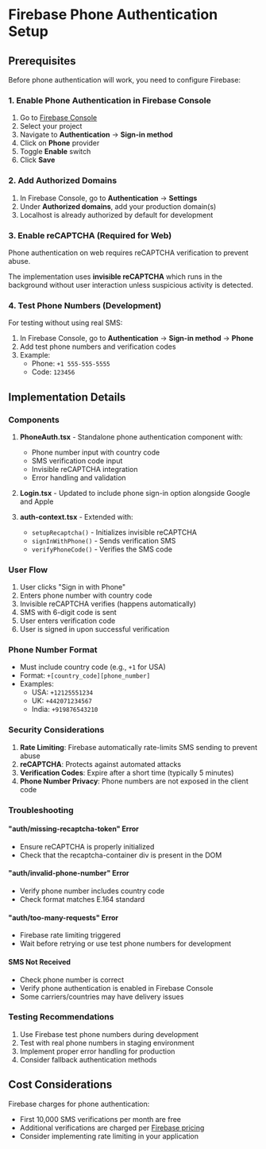 # Firebase Phone Authentication Setup

## Prerequisites

Before phone authentication will work, you need to configure Firebase:

### 1. Enable Phone Authentication in Firebase Console

1. Go to [Firebase Console](https://console.firebase.google.com)
2. Select your project
3. Navigate to **Authentication** → **Sign-in method**
4. Click on **Phone** provider
5. Toggle **Enable** switch
6. Click **Save**

### 2. Add Authorized Domains

1. In Firebase Console, go to **Authentication** → **Settings**
2. Under **Authorized domains**, add your production domain(s)
3. Localhost is already authorized by default for development

### 3. Enable reCAPTCHA (Required for Web)

Phone authentication on web requires reCAPTCHA verification to prevent abuse.

The implementation uses **invisible reCAPTCHA** which runs in the background without user interaction unless suspicious activity is detected.

### 4. Test Phone Numbers (Development)

For testing without using real SMS:

1. In Firebase Console, go to **Authentication** → **Sign-in method** → **Phone**
2. Add test phone numbers and verification codes
3. Example:
   - Phone: `+1 555-555-5555`
   - Code: `123456`

## Implementation Details

### Components

1. **PhoneAuth.tsx** - Standalone phone authentication component with:
   - Phone number input with country code
   - SMS verification code input
   - Invisible reCAPTCHA integration
   - Error handling and validation

2. **Login.tsx** - Updated to include phone sign-in option alongside Google and Apple

3. **auth-context.tsx** - Extended with:
   - `setupRecaptcha()` - Initializes invisible reCAPTCHA
   - `signInWithPhone()` - Sends verification SMS
   - `verifyPhoneCode()` - Verifies the SMS code

### User Flow

1. User clicks "Sign in with Phone"
2. Enters phone number with country code
3. Invisible reCAPTCHA verifies (happens automatically)
4. SMS with 6-digit code is sent
5. User enters verification code
6. User is signed in upon successful verification

### Phone Number Format

- Must include country code (e.g., `+1` for USA)
- Format: `+[country_code][phone_number]`
- Examples:
  - USA: `+12125551234`
  - UK: `+442071234567`
  - India: `+919876543210`

### Security Considerations

1. **Rate Limiting**: Firebase automatically rate-limits SMS sending to prevent abuse
2. **reCAPTCHA**: Protects against automated attacks
3. **Verification Codes**: Expire after a short time (typically 5 minutes)
4. **Phone Number Privacy**: Phone numbers are not exposed in the client code

### Troubleshooting

#### "auth/missing-recaptcha-token" Error
- Ensure reCAPTCHA is properly initialized
- Check that the recaptcha-container div is present in the DOM

#### "auth/invalid-phone-number" Error
- Verify phone number includes country code
- Check format matches E.164 standard

#### "auth/too-many-requests" Error
- Firebase rate limiting triggered
- Wait before retrying or use test phone numbers for development

#### SMS Not Received
- Check phone number is correct
- Verify phone authentication is enabled in Firebase Console
- Some carriers/countries may have delivery issues

### Testing Recommendations

1. Use Firebase test phone numbers during development
2. Test with real phone numbers in staging environment
3. Implement proper error handling for production
4. Consider fallback authentication methods

## Cost Considerations

Firebase charges for phone authentication:
- First 10,000 SMS verifications per month are free
- Additional verifications are charged per [Firebase pricing](https://firebase.google.com/pricing)
- Consider implementing rate limiting in your application